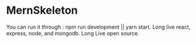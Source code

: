 # MernSkeleton
You can run it through : npm run development || yarn start. 
Long live react, express, node, and mongodb.
Long Live open source.
